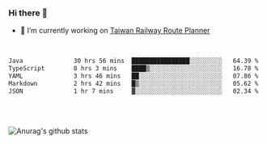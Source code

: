 ### Hi there 👋

- 🔭 I’m currently working on [Taiwan Railway Route Planner](https://github.com/Taiwan-Railway-Route-Planner)

<br/>

<!--START_SECTION:waka-->

```txt
Java              30 hrs 56 mins  ████████████████░░░░░░░░░   64.39 %
TypeScript        8 hrs 3 mins    ████▒░░░░░░░░░░░░░░░░░░░░   16.78 %
YAML              3 hrs 46 mins   ██░░░░░░░░░░░░░░░░░░░░░░░   07.86 %
Markdown          2 hrs 42 mins   █▒░░░░░░░░░░░░░░░░░░░░░░░   05.62 %
JSON              1 hr 7 mins     ▓░░░░░░░░░░░░░░░░░░░░░░░░   02.34 %
```

<!--END_SECTION:waka-->

<br/>
<br/>

![Anurag's github stats](https://github-readme-stats.vercel.app/api?username=DepickereSven&show_icons=true&theme=tokyonight)



<!--
**DepickereSven/DepickereSven** is a ✨ _special_ ✨ repository because its `README.md` (this file) appears on your GitHub profile.

Here are some ideas to get you started:

- 🔭 I’m currently working on ...
- 🌱 I’m currently learning ...
- 👯 I’m looking to collaborate on ...
- 🤔 I’m looking for help with ...
- 💬 Ask me about ...
- 📫 How to reach me: ...
- 😄 Pronouns: ...
- ⚡ Fun fact: ...
-->
